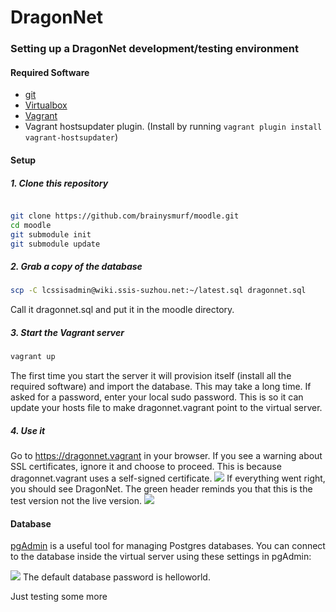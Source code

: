 DragonNet
====

### Setting up a DragonNet development/testing environment

#### Required Software
* [git](http://git-scm.com/)
* [Virtualbox](https://www.virtualbox.org/wiki/Downloads)
* [Vagrant](https://www.vagrantup.com/)
* Vagrant hostsupdater plugin. (Install by running `vagrant plugin install vagrant-hostsupdater`)

#### Setup

##### 1. Clone this repository
```bash

git clone https://github.com/brainysmurf/moodle.git
cd moodle
git submodule init
git submodule update
```

##### 2. Grab a copy of the database
```bash
scp -C lcssisadmin@wiki.ssis-suzhou.net:~/latest.sql dragonnet.sql
```
Call it dragonnet.sql and put it in the moodle directory.

##### 3. Start the Vagrant server
```bash
vagrant up
```
The first time you start the server it will provision itself (install all the required software) and import the database. This may take a long time.
If asked for a password, enter your local sudo password. This is so it can update your hosts file to make dragonnet.vagrant point to the virtual server.

##### 4. Use it
Go to https://dragonnet.vagrant in your browser.
If you see a warning about SSL certificates, ignore it and choose to proceed. This is because dragonnet.vagrant uses a self-signed certificate.
![](http://img.ctrlv.in/img/14/11/15/5466b71a45838.png)
If everything went right, you should see DragonNet. The green header reminds you that this is the test version not the live version.
![](http://img.ctrlv.in/img/14/11/15/5466b70d32d77.png)


#### Database

[pgAdmin](http://www.pgadmin.org/) is a useful tool for managing Postgres databases. You can connect to the database inside the virtual server using these settings in pgAdmin:

![](http://img.ctrlv.in/img/14/11/15/5466bcedb61a3.png)
The default database password is helloworld.


Just testing some more
